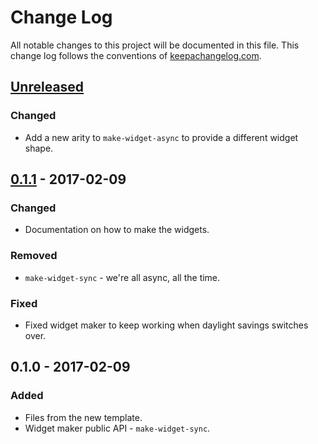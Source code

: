 # Change Log
All notable changes to this project will be documented in this file. This change log follows the conventions of [keepachangelog.com](http://keepachangelog.com/).

## [Unreleased]
### Changed
- Add a new arity to `make-widget-async` to provide a different widget shape.

## [0.1.1] - 2017-02-09
### Changed
- Documentation on how to make the widgets.

### Removed
- `make-widget-sync` - we're all async, all the time.

### Fixed
- Fixed widget maker to keep working when daylight savings switches over.

## 0.1.0 - 2017-02-09
### Added
- Files from the new template.
- Widget maker public API - `make-widget-sync`.

[Unreleased]: https://github.com/your-name/clojodlee/compare/0.1.1...HEAD
[0.1.1]: https://github.com/your-name/clojodlee/compare/0.1.0...0.1.1
